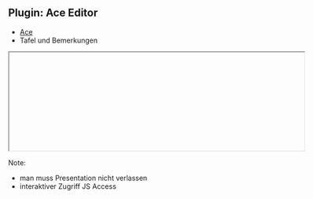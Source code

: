 ## <i class="fa fa-wpforms" aria-hidden="true"></i> Plugin: Ace Editor
* <!-- .element: class="fragment" --> <a href="https://github.com/Gottox/reveal.js-ace">Ace</a>
* <!-- .element: class="fragment" --> Tafel und Bemerkungen

<!-- .element: class="fragment" --> <iframe width=600 height=200 class="ace" data-mode="ace/mode/html" id="MYEDITOR"></iframe>

Note:
- man muss Presentation nicht verlassen
- interaktiver Zugriff JS Access
